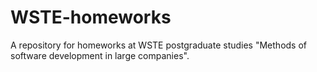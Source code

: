 # WSTE-homeworks
A repository for homeworks at WSTE postgraduate studies "Methods of software development in large companies".
